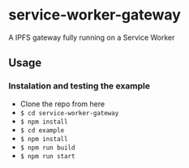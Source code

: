 # service-worker-gateway

A IPFS gateway fully running on a Service Worker

## Usage



### Instalation and testing the example

* Clone the repo from here
* `$ cd service-worker-gateway`
* `$ npm install`
* `$ cd example`
* `$ npm install`
* `$ npm run build`
* `$ npm run start`